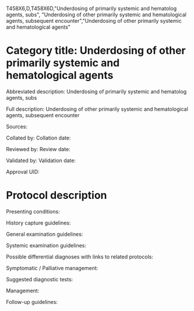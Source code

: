 T458X6,D,T458X6D,"Underdosing of primarily systemic and hematolog agents, subs", "Underdosing of other primarily systemic and hematological agents, subsequent encounter","Underdosing of other primarily systemic and hematological agents"
# Category title: Underdosing of other primarily systemic and hematological agents

Abbreviated description: Underdosing of primarily systemic and hematolog agents, subs

Full description: Underdosing of other primarily systemic and hematological agents, subsequent encounter

Sources:

Collated by:
Collation date:

Reviewed by:
Review date:

Validated by:
Validation date:

Approval UID:

# Protocol description

Presenting conditions:

History capture guidelines:

General examination guidelines:

Systemic examination guidelines:

Possible differential diagnoses with links to related protocols:

Symptomatic / Palliative management:

Suggested diagnostic tests:

Management:

Follow-up guidelines:

